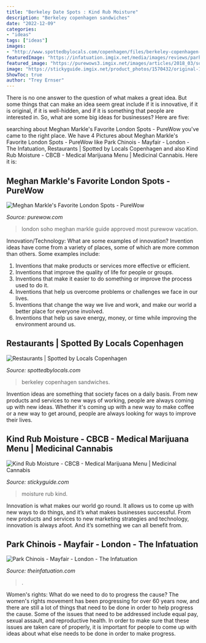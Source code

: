 ```yaml
---
title: "Berkeley Date Spots : Kind Rub Moisture"
description: "Berkeley copenhagen sandwiches"
date: "2022-12-09"
categories:
- "ideas"
tags: ["ideas"]
images:
- "http://www.spottedbylocals.com/copenhagen/files/berkeley-copenhagen-by-berkeley.jpg"
featuredImage: "https://infatuation.imgix.net/media/images/reviews/park-chinois/banners/1532964478.16.jpg?auto=format&amp;h=470&amp;w=748"
featured_image: "https://purewows3.imgix.net/images/articles/2018_03/soho_house_in_london.png?auto=format,compress&amp;cs=strip"
image: "https://stickyguide.imgix.net/product_photos/1570432/original-1532035799.png?auto=format&amp;fm=jpg&amp;q=85&amp;dpr=3&amp;w=200&amp;h=200"
ShowToc: true
author: "Trey Ernser"
---
```



There is no one answer to the question of what makes a great idea. But some things that can make an idea seem great include if it is innovative, if it is original, if it is well-hidden, and if it is something that people are interested in.  So, what are some big ideas for businesses? Here are five: 

	

		
searching about Meghan Markle&#039;s Favorite London Spots - PureWow you've came to the right place. We have 4 Pictures about Meghan Markle&#039;s Favorite London Spots - PureWow like Park Chinois - Mayfair - London - The Infatuation, Restaurants | Spotted by Locals Copenhagen and also Kind Rub Moisture - CBCB - Medical Marijuana Menu | Medicinal Cannabis. Here it is:
		
    
## Meghan Markle&#039;s Favorite London Spots - PureWow

<img loading=lazy src="https://purewows3.imgix.net/images/articles/2018_03/soho_house_in_london.png?auto=format,compress&amp;cs=strip" onerror="this.onerror=null;this.src='https://tse2.mm.bing.net/th?id=OIP.wQA4Eq5GswQHujMldnXaVgHaEQ&amp;pid=15.1';" alt="Meghan Markle&#039;s Favorite London Spots - PureWow">

_Source: purewow.com_

>london soho meghan markle guide approved most purewow vacation. 

	

Innovation/Technology: What are some examples of innovation?
Invention ideas have come from a variety of places, some of which are more common than others. Some examples include:
1. Inventions that make products or services more effective or efficient. 
2. Inventions that improve the quality of life for people or groups. 
3. Inventions that make it easier to do something or improve the process used to do it. 
4. Inventions that help us overcome problems or challenges we face in our lives. 
5. Inventions that change the way we live and work, and make our world a better place for everyone involved. 
6. Inventions that help us save energy, money, or time while improving the environment around us.

    
## Restaurants | Spotted By Locals Copenhagen

<img loading=lazy src="http://www.spottedbylocals.com/copenhagen/files/berkeley-copenhagen-by-berkeley.jpg" onerror="this.onerror=null;this.src='https://tse1.mm.bing.net/th?id=OIP.czAgbPkIDu6Ea5LoIAsBMgHaFj&amp;pid=15.1';" alt="Restaurants | Spotted by Locals Copenhagen">

_Source: spottedbylocals.com_

>berkeley copenhagen sandwiches. 

	

Invention ideas are something that society faces on a daily basis. From new products and services to new ways of working, people are always coming up with new ideas. Whether it's coming up with a new way to make coffee or a new way to get around, people are always looking for ways to improve their lives. 

    
## Kind Rub Moisture - CBCB - Medical Marijuana Menu | Medicinal Cannabis

<img loading=lazy src="https://stickyguide.imgix.net/product_photos/1570432/original-1532035799.png?auto=format&amp;fm=jpg&amp;q=85&amp;dpr=3&amp;w=200&amp;h=200" onerror="this.onerror=null;this.src='https://tse4.mm.bing.net/th?id=OIP.N_ielh1T2GKCxdQtwGDUOgHaHa&amp;pid=15.1';" alt="Kind Rub Moisture - CBCB - Medical Marijuana Menu | Medicinal Cannabis">

_Source: stickyguide.com_

>moisture rub kind. 

	

Innovation is what makes our world go round. It allows us to come up with new ways to do things, and it’s what makes businesses successful. From new products and services to new marketing strategies and technology, innovation is always afoot. And it’s something we can all benefit from.

    
## Park Chinois - Mayfair - London - The Infatuation

<img loading=lazy src="https://infatuation.imgix.net/media/images/reviews/park-chinois/banners/1532964478.16.jpg?auto=format&amp;h=470&amp;w=748" onerror="this.onerror=null;this.src='https://tse3.mm.bing.net/th?id=OIP.P0c4ZdY9DVnwI_piIzdPvAHaEp&amp;pid=15.1';" alt="Park Chinois - Mayfair - London - The Infatuation">

_Source: theinfatuation.com_

>. 

	

Women's rights: What do we need to do to progress the cause?
The women's rights movement has been progressing for over 60 years now, and there are still a lot of things that need to be done in order to help progress the cause. Some of the issues that need to be addressed include equal pay, sexual assault, and reproductive health. In order to make sure that these issues are taken care of properly, it is important for people to come up with ideas about what else needs to be done in order to make progress.

